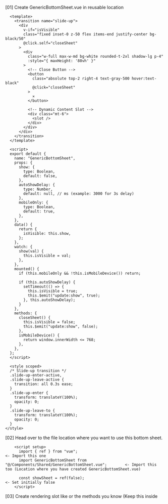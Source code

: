 [01] Create GenericBottomSheet.vue in reusable location

      <template>
        <transition name="slide-up">
          <div
            v-if="isVisible"
            class="fixed inset-0 z-50 flex items-end justify-center bg-black/50"
            @click.self="closeSheet"
          >
            <div
              class="w-full max-w-md bg-white rounded-t-2xl shadow-lg p-4"
              :style="{ maxHeight: '80vh' }"
            >
              <!-- Close Button -->
              <button
                class="absolute top-2 right-4 text-gray-500 hover:text-black"
                @click="closeSheet"
              >
                ✕
              </button>
      
              <!-- Dynamic Content Slot -->
              <div class="mt-6">
                <slot />
              </div>
            </div>
          </div>
        </transition>
      </template>
      
      <script>
      export default {
        name: "GenericBottomSheet",
        props: {
          show: {
            type: Boolean,
            default: false,
          },
          autoShowDelay: {
            type: Number,
            default: null, // ms (example: 3000 for 3s delay)
          },
          mobileOnly: {
            type: Boolean,
            default: true,
          },
        },
        data() {
          return {
            isVisible: this.show,
          };
        },
        watch: {
          show(val) {
            this.isVisible = val;
          },
        },
        mounted() {
          if (this.mobileOnly && !this.isMobileDevice()) return;
      
          if (this.autoShowDelay) {
            setTimeout(() => {
              this.isVisible = true;
              this.$emit("update:show", true);
            }, this.autoShowDelay);
          }
        },
        methods: {
          closeSheet() {
            this.isVisible = false;
            this.$emit("update:show", false);
          },
          isMobileDevice() {
            return window.innerWidth <= 768;
          },
        },
      };
      </script>
      
      <style scoped>
      /* Slide-up transition */
      .slide-up-enter-active,
      .slide-up-leave-active {
        transition: all 0.3s ease;
      }
      .slide-up-enter {
        transform: translateY(100%);
        opacity: 0;
      }
      .slide-up-leave-to {
        transform: translateY(100%);
        opacity: 0;
      }
    </style>

[02] Head over to the file location where you want to use this bottom sheet.

        <script setup>
          import { ref } from "vue";                                                          <- Import this one
          import GenericBottomSheet from "@/Components/Shared/GenericBottomSheet.vue";        <- Import this too (Location where you have created GenericBottomSheet.vue)
        
          const showSheet = ref(false);                                                       <- Set initially false
        </script>

[03] Create rendering slot like or the methods you know (Keep this inside <template> tag in the same file where you imported in [02]): 

      <GenericBottomSheet
        v-model:show="showSheet"
        :autoShowDelay="3000"
        :mobileOnly="true"
      >                                                                                       <- Note this opening tag
        <!-- Customizable Slot Content -->
        <div class="text-center">
          <img src="/promo.png" alt="Offer" class="mx-auto w-24 mb-4" />
          <h2 class="text-xl font-bold">Get Our App</h2>
          <p class="text-gray-600 mb-4">
            Download now and enjoy live tracking, exclusive offers, and faster checkout.
          </p>
  
          <button class="w-full py-2 bg-green-600 text-white rounded mb-2">
            Download App
          </button>
          <button
            class="w-full py-2 bg-gray-200 rounded"
            @click="showSheet = false"
          >
            Continue on Web
          </button>
        </div>
      </GenericBottomSheet>

[04] You have successfully 🎉 integrated the plugin

📌 Notes
---------------------------------------------------------------------------------------------------
Ab aapko GenericBottomSheet har jagah import karne ki zarurat nahi hai.
showSheet state Layout me centralized hai.
Aap content ko slot ke through easily customize kar sakte ho (promo image, heading, buttons, etc.).
Future me agar multiple promos chahiye, aap v-if / v-for ke through multiple sheets bhi manage kar sakte ho.
